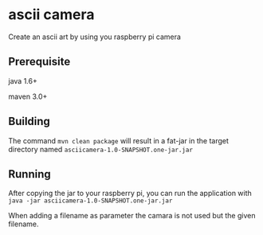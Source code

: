 ascii camera
===========

Create an ascii art by using you raspberry pi camera

## Prerequisite

java 1.6+

maven 3.0+

## Building

The command `mvn clean package` will result in a fat-jar in the target directory named `asciicamera-1.0-SNAPSHOT.one-jar.jar`

## Running

After copying the jar to your raspberry pi, you can run the application with `java -jar asciicamera-1.0-SNAPSHOT.one-jar.jar`

When adding a filename as parameter the camara is not used but the given filename.


